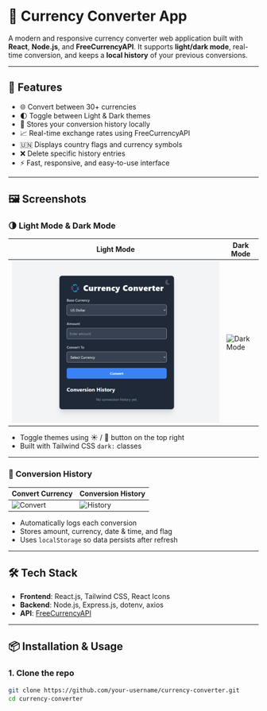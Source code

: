 # 💱 Currency Converter App

A modern and responsive currency converter web application built with **React**, **Node.js**, and **FreeCurrencyAPI**. It supports **light/dark mode**, real-time conversion, and keeps a **local history** of your previous conversions.

---

## 🚀 Features

- 🌐 Convert between 30+ currencies
- 🌓 Toggle between Light & Dark themes
- 💾 Stores your conversion history locally
- 📈 Real-time exchange rates using FreeCurrencyAPI
- 🇺🇳 Displays country flags and currency symbols
- ❌ Delete specific history entries
- ⚡ Fast, responsive, and easy-to-use interface

---

## 🖼️ Screenshots

### 🌗 Light Mode & Dark Mode

| Light Mode | Dark Mode |
|------------|-----------|
| ![Light Mode](frontend/public/light.png) | ![Dark Mode](https://via.placeholder.com/400x250.png?text=Dark+Mode+UI) |

- Toggle themes using ☀️ / 🌙 button on the top right
- Built with Tailwind CSS `dark:` classes

---

### 📖 Conversion History

| Convert Currency | Conversion History |
|------------------|--------------------|
| ![Convert](https://via.placeholder.com/400x250.png?text=Conversion+Action) | ![History](https://via.placeholder.com/400x250.png?text=Conversion+History+List) |

- Automatically logs each conversion
- Stores amount, currency, date & time, and flag
- Uses `localStorage` so data persists after refresh

---

## 🛠️ Tech Stack

- **Frontend**: React.js, Tailwind CSS, React Icons
- **Backend**: Node.js, Express.js, dotenv, axios
- **API**: [FreeCurrencyAPI](https://freecurrencyapi.com/)

---

## 📦 Installation & Usage

### 1. Clone the repo

```bash
git clone https://github.com/your-username/currency-converter.git
cd currency-converter
